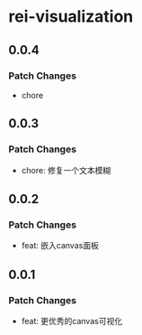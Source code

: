 # rei-visualization

## 0.0.4

### Patch Changes

- chore

## 0.0.3

### Patch Changes

- chore: 修复一个文本模糊

## 0.0.2

### Patch Changes

- feat: 嵌入canvas面板

## 0.0.1

### Patch Changes

- feat: 更优秀的canvas可视化
